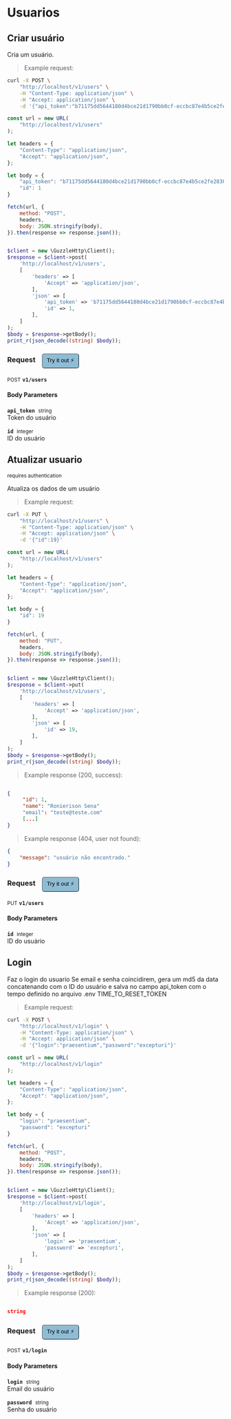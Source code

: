 # Usuarios


## Criar usuário


Cria um usuário.

> Example request:

```bash
curl -X POST \
    "http://localhost/v1/users" \
    -H "Content-Type: application/json" \
    -H "Accept: application/json" \
    -d '{"api_token":"b71175dd5644180d4bce21d1790bb0cf-eccbc87e4b5ce2fe28308fd9f2a7baf3","id":1}'

```

```javascript
const url = new URL(
    "http://localhost/v1/users"
);

let headers = {
    "Content-Type": "application/json",
    "Accept": "application/json",
};

let body = {
    "api_token": "b71175dd5644180d4bce21d1790bb0cf-eccbc87e4b5ce2fe28308fd9f2a7baf3",
    "id": 1
}

fetch(url, {
    method: "POST",
    headers,
    body: JSON.stringify(body),
}).then(response => response.json());
```

```php

$client = new \GuzzleHttp\Client();
$response = $client->post(
    'http://localhost/v1/users',
    [
        'headers' => [
            'Accept' => 'application/json',
        ],
        'json' => [
            'api_token' => 'b71175dd5644180d4bce21d1790bb0cf-eccbc87e4b5ce2fe28308fd9f2a7baf3',
            'id' => 1,
        ],
    ]
);
$body = $response->getBody();
print_r(json_decode((string) $body));
```


<div id="execution-results-POSTv1-users" hidden>
    <blockquote>Received response<span id="execution-response-status-POSTv1-users"></span>:</blockquote>
    <pre class="json"><code id="execution-response-content-POSTv1-users"></code></pre>
</div>
<div id="execution-error-POSTv1-users" hidden>
    <blockquote>Request failed with error:</blockquote>
    <pre><code id="execution-error-message-POSTv1-users"></code></pre>
</div>
<form id="form-POSTv1-users" data-method="POST" data-path="v1/users" data-authed="0" data-hasfiles="0" data-headers='{"Content-Type":"application\/json","Accept":"application\/json"}' onsubmit="event.preventDefault(); executeTryOut('POSTv1-users', this);">
<h3>
    Request&nbsp;&nbsp;&nbsp;
        <button type="button" style="background-color: #8fbcd4; padding: 5px 10px; border-radius: 5px; border-width: thin;" id="btn-tryout-POSTv1-users" onclick="tryItOut('POSTv1-users');">Try it out ⚡</button>
    <button type="button" style="background-color: #c97a7e; padding: 5px 10px; border-radius: 5px; border-width: thin;" id="btn-canceltryout-POSTv1-users" onclick="cancelTryOut('POSTv1-users');" hidden>Cancel</button>&nbsp;&nbsp;
    <button type="submit" style="background-color: #6ac174; padding: 5px 10px; border-radius: 5px; border-width: thin;" id="btn-executetryout-POSTv1-users" hidden>Send Request 💥</button>
    </h3>
<p>
<small class="badge badge-black">POST</small>
 <b><code>v1/users</code></b>
</p>
<h4 class="fancy-heading-panel"><b>Body Parameters</b></h4>
<p>
<b><code>api_token</code></b>&nbsp;&nbsp;<small>string</small>  &nbsp;
<input type="text" name="api_token" data-endpoint="POSTv1-users" data-component="body" required  hidden>
<br>
Token do usuário</p>
<p>
<b><code>id</code></b>&nbsp;&nbsp;<small>integer</small>  &nbsp;
<input type="number" name="id" data-endpoint="POSTv1-users" data-component="body" required  hidden>
<br>
ID do usuário</p>

</form>


## Atualizar usuario

<small class="badge badge-darkred">requires authentication</small>

Atualiza os dados de um usuário

> Example request:

```bash
curl -X PUT \
    "http://localhost/v1/users" \
    -H "Content-Type: application/json" \
    -H "Accept: application/json" \
    -d '{"id":19}'

```

```javascript
const url = new URL(
    "http://localhost/v1/users"
);

let headers = {
    "Content-Type": "application/json",
    "Accept": "application/json",
};

let body = {
    "id": 19
}

fetch(url, {
    method: "PUT",
    headers,
    body: JSON.stringify(body),
}).then(response => response.json());
```

```php

$client = new \GuzzleHttp\Client();
$response = $client->put(
    'http://localhost/v1/users',
    [
        'headers' => [
            'Accept' => 'application/json',
        ],
        'json' => [
            'id' => 19,
        ],
    ]
);
$body = $response->getBody();
print_r(json_decode((string) $body));
```


> Example response (200, success):

```json

{
     "id": 1,
     "name": "Ronierison Sena"
     "email": "teste@teste.com"
     [...]
}
```
> Example response (404, user not found):

```json
{
    "message": "usuário não encontrado."
}
```
<div id="execution-results-PUTv1-users" hidden>
    <blockquote>Received response<span id="execution-response-status-PUTv1-users"></span>:</blockquote>
    <pre class="json"><code id="execution-response-content-PUTv1-users"></code></pre>
</div>
<div id="execution-error-PUTv1-users" hidden>
    <blockquote>Request failed with error:</blockquote>
    <pre><code id="execution-error-message-PUTv1-users"></code></pre>
</div>
<form id="form-PUTv1-users" data-method="PUT" data-path="v1/users" data-authed="1" data-hasfiles="0" data-headers='{"Content-Type":"application\/json","Accept":"application\/json"}' onsubmit="event.preventDefault(); executeTryOut('PUTv1-users', this);">
<h3>
    Request&nbsp;&nbsp;&nbsp;
        <button type="button" style="background-color: #8fbcd4; padding: 5px 10px; border-radius: 5px; border-width: thin;" id="btn-tryout-PUTv1-users" onclick="tryItOut('PUTv1-users');">Try it out ⚡</button>
    <button type="button" style="background-color: #c97a7e; padding: 5px 10px; border-radius: 5px; border-width: thin;" id="btn-canceltryout-PUTv1-users" onclick="cancelTryOut('PUTv1-users');" hidden>Cancel</button>&nbsp;&nbsp;
    <button type="submit" style="background-color: #6ac174; padding: 5px 10px; border-radius: 5px; border-width: thin;" id="btn-executetryout-PUTv1-users" hidden>Send Request 💥</button>
    </h3>
<p>
<small class="badge badge-darkblue">PUT</small>
 <b><code>v1/users</code></b>
</p>
<h4 class="fancy-heading-panel"><b>Body Parameters</b></h4>
<p>
<b><code>id</code></b>&nbsp;&nbsp;<small>integer</small>  &nbsp;
<input type="number" name="id" data-endpoint="PUTv1-users" data-component="body" required  hidden>
<br>
ID do usuário</p>

</form>


## Login


Faz o login do usuario
Se email e senha coincidirem, gera um md5 da data concatenando com o ID do usuário
e salva no campo api_token com o tempo definido no arquivo .env TIME_TO_RESET_TOKEN

> Example request:

```bash
curl -X POST \
    "http://localhost/v1/login" \
    -H "Content-Type: application/json" \
    -H "Accept: application/json" \
    -d '{"login":"praesentium","password":"excepturi"}'

```

```javascript
const url = new URL(
    "http://localhost/v1/login"
);

let headers = {
    "Content-Type": "application/json",
    "Accept": "application/json",
};

let body = {
    "login": "praesentium",
    "password": "excepturi"
}

fetch(url, {
    method: "POST",
    headers,
    body: JSON.stringify(body),
}).then(response => response.json());
```

```php

$client = new \GuzzleHttp\Client();
$response = $client->post(
    'http://localhost/v1/login',
    [
        'headers' => [
            'Accept' => 'application/json',
        ],
        'json' => [
            'login' => 'praesentium',
            'password' => 'excepturi',
        ],
    ]
);
$body = $response->getBody();
print_r(json_decode((string) $body));
```


> Example response (200):

```json

string
```
<div id="execution-results-POSTv1-login" hidden>
    <blockquote>Received response<span id="execution-response-status-POSTv1-login"></span>:</blockquote>
    <pre class="json"><code id="execution-response-content-POSTv1-login"></code></pre>
</div>
<div id="execution-error-POSTv1-login" hidden>
    <blockquote>Request failed with error:</blockquote>
    <pre><code id="execution-error-message-POSTv1-login"></code></pre>
</div>
<form id="form-POSTv1-login" data-method="POST" data-path="v1/login" data-authed="0" data-hasfiles="0" data-headers='{"Content-Type":"application\/json","Accept":"application\/json"}' onsubmit="event.preventDefault(); executeTryOut('POSTv1-login', this);">
<h3>
    Request&nbsp;&nbsp;&nbsp;
        <button type="button" style="background-color: #8fbcd4; padding: 5px 10px; border-radius: 5px; border-width: thin;" id="btn-tryout-POSTv1-login" onclick="tryItOut('POSTv1-login');">Try it out ⚡</button>
    <button type="button" style="background-color: #c97a7e; padding: 5px 10px; border-radius: 5px; border-width: thin;" id="btn-canceltryout-POSTv1-login" onclick="cancelTryOut('POSTv1-login');" hidden>Cancel</button>&nbsp;&nbsp;
    <button type="submit" style="background-color: #6ac174; padding: 5px 10px; border-radius: 5px; border-width: thin;" id="btn-executetryout-POSTv1-login" hidden>Send Request 💥</button>
    </h3>
<p>
<small class="badge badge-black">POST</small>
 <b><code>v1/login</code></b>
</p>
<h4 class="fancy-heading-panel"><b>Body Parameters</b></h4>
<p>
<b><code>login</code></b>&nbsp;&nbsp;<small>string</small>  &nbsp;
<input type="text" name="login" data-endpoint="POSTv1-login" data-component="body" required  hidden>
<br>
Email do usuário</p>
<p>
<b><code>password</code></b>&nbsp;&nbsp;<small>string</small>  &nbsp;
<input type="text" name="password" data-endpoint="POSTv1-login" data-component="body" required  hidden>
<br>
Senha do usuário</p>

</form>



